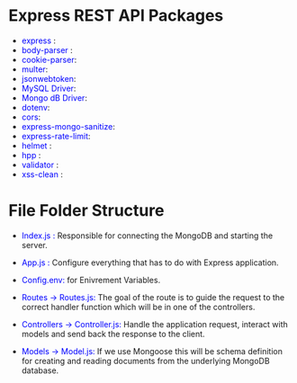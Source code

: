 # Express REST API Packages
- <font style="color:blue"> express </font>:
- <font style="color:blue"> body-parser </font>:
- <font style="color:blue"> cookie-parser</font>:
- <font style="color:blue"> multer</font>:
- <font style="color:blue"> jsonwebtoken</font>:
- <font style="color:blue"> MySQL Driver</font>:
- <font style="color:blue"> Mongo dB Driver</font>:
- <font style="color:blue"> dotenv</font>:
- <font style="color:blue"> cors</font>:
- <font style="color:blue"> express-mongo-sanitize</font></font>:
- <font style="color:blue"> express-rate-limit</font></font>:
- <font style="color:blue"> helmet </font></font>:
- <font style="color:blue"> hpp </font></font>:
- <font style="color:blue"> validator </font></font>:
- <font style="color:blue"> xss-clean </font></font>:

# File Folder Structure
- <font style="color:blue">Index.js :</font> Responsible for connecting the MongoDB and starting the server.

- <font style="color:blue">App.js :</font> Configure everything that has to do with Express application.

- <font style="color:blue">Config.env:</font> for Enivrement Variables.

- <font style="color:blue">Routes -> Routes.js:</font> The goal of the route is to guide the request to the correct handler function which will be in one of the controllers.

- <font style="color:blue">Controllers -> Controller.js:</font> Handle the application request, interact with models and send back the response to the client.

- <font style="color:blue">Models -> Model.js:</font> If we use Mongoose this will be schema definition for creating and reading documents from the underlying MongoDB database.